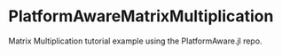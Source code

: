# PlatformAwareMatrixMultiplication
Matrix Multiplication tutorial example using the PlatformAware.jl repo.
